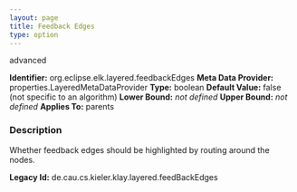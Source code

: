 ```yaml
---
layout: page
title: Feedback Edges
type: option
---
```

advanced

**Identifier:** org.eclipse.elk.layered.feedbackEdges
**Meta Data Provider:** properties.LayeredMetaDataProvider
**Type:** boolean
**Default Value:**  false  (not specific to an algorithm)
**Lower Bound:** *not defined*
**Upper Bound:** *not defined*
**Applies To:** parents

### Description
Whether feedback edges should be highlighted by routing around the nodes.

**Legacy Id:** de.cau.cs.kieler.klay.layered.feedBackEdges

